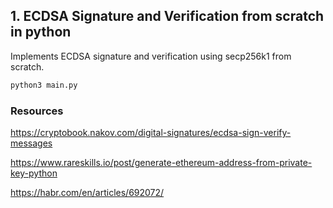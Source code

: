 ## 1. ECDSA Signature and Verification from scratch in python

Implements ECDSA signature and verification using secp256k1 from scratch.

```bash
python3 main.py
```

### Resources

https://cryptobook.nakov.com/digital-signatures/ecdsa-sign-verify-messages

https://www.rareskills.io/post/generate-ethereum-address-from-private-key-python

https://habr.com/en/articles/692072/
